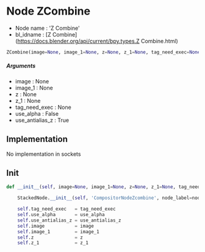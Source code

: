 # Node ZCombine

- Node name : 'Z Combine'
- bl_idname : [Z Combine](https://docs.blender.org/api/current/bpy.types.Z Combine.html)


``` python
ZCombine(image=None, image_1=None, z=None, z_1=None, tag_need_exec=None, use_alpha=False, use_antialias_z=True, node_label=None, node_color=None)
```
##### Arguments

- image : None
- image_1 : None
- z : None
- z_1 : None
- tag_need_exec : None
- use_alpha : False
- use_antialias_z : True

## Implementation

No implementation in sockets

## Init

``` python
def __init__(self, image=None, image_1=None, z=None, z_1=None, tag_need_exec=None, use_alpha=False, use_antialias_z=True, node_label=None, node_color=None):

    StackedNode.__init__(self, 'CompositorNodeZcombine', node_label=node_label, node_color=node_color)

    self.tag_need_exec   = tag_need_exec
    self.use_alpha       = use_alpha
    self.use_antialias_z = use_antialias_z
    self.image           = image
    self.image_1         = image_1
    self.z               = z
    self.z_1             = z_1
```
